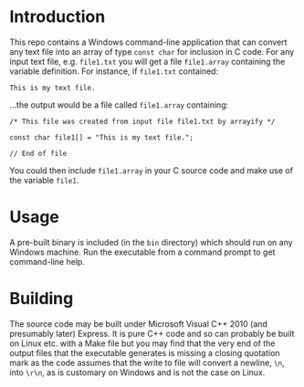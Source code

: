 # Introduction
This repo contains a Windows command-line application that can convert any text file into an array of type `const char` for inclusion in C code.  For any input text file, e.g. `file1.txt` you will get a file `file1.array` containing the variable definition.  For instance, if `file1.txt` contained:

```
This is my text file.
```

...the output would be a file called `file1.array` containing:

```
/* This file was created from input file file1.txt by arrayify */

const char file1[] = "This is my text file.";

// End of file
```

You could then include `file1.array` in your C source code and make use of the variable `file1`.

# Usage
A pre-built binary is included (in the `bin` directory) which should run on any Windows machine.  Run the executable from a command prompt to get command-line help.

# Building
The source code may be built under Microsoft Visual C++ 2010 (and presumably later) Express.  It is pure C++ code and so can probably be built on Linux etc. with a Make file but you may find that the very end of the output files that the executable generates is missing a closing quotation mark as the code assumes that the write to file will convert a newline, `\n`, into `\r\n`, as is customary on Windows and is not the case on Linux.